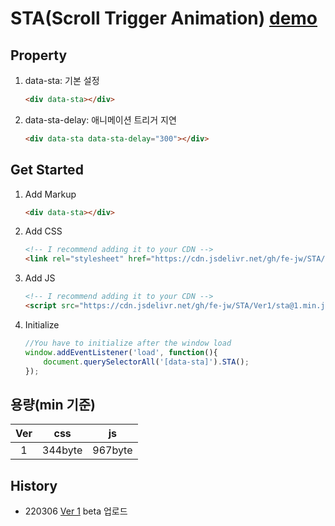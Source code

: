 # STA(Scroll Trigger Animation) [demo](https://fe-jw.github.io/STA)

## Property
1. data-sta: 기본 설정
	```html
	<div data-sta></div>
	```

2. data-sta-delay: 애니메이션 트리거 지연
	```html
	<div data-sta data-sta-delay="300"></div>
	```

## Get Started
1. Add Markup
	```html
	<div data-sta></div>
	```

2. Add CSS
	```html
	<!-- I recommend adding it to your CDN -->
	<link rel="stylesheet" href="https://cdn.jsdelivr.net/gh/fe-jw/STA/Ver1/sta@1.min.css">
	```

3. Add JS
	```html
	<!-- I recommend adding it to your CDN -->
	<script src="https://cdn.jsdelivr.net/gh/fe-jw/STA/Ver1/sta@1.min.js"></script>
	```

4. Initialize
	```javascript
	//You have to initialize after the window load
	window.addEventListener('load', function(){
		document.querySelectorAll('[data-sta]').STA();
	});
	```

## 용량(min 기준)
|Ver|css|js|
|:------:|:---:|:---:|
|1|344byte|967byte|

## History
- 220306 [Ver 1](https://fe-jw.github.io/STA/Ver1) beta 업로드